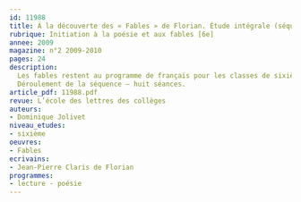 ```yaml
---
id: 11988
title: À la découverte des « Fables » de Florian. Étude intégrale (séquence)
rubrique: Initiation à la poésie et aux fables [6e]
annee: 2009
magazine: n°2 2009-2010
pages: 24
description: 
  Les fables restent au programme de français pour les classes de sixième en cette rentrée 2009-2010, et les Instructions officielles font à nouveau la part belle à La Fontaine. Il est pourtant un autre fabuliste, du XVIIIe siècle, cette fois, qui mérite l’attention – Jean-Pierre Claris de Florian. Florian a d’abord composé comédies et poèmes avant de se lancer dans la rédaction de ses fables en 1789, alors que la Révolution gronde. Tout comme La Fontaine, qu’il va d’ailleurs imiter, l’auteur est soucieux d’instruire en amusant. Il va, lui aussi, s’inspirer d’Ésope, mais sans négliger les fabulistes étrangers contemporains, comme l’Allemand Magnus Gottfried Lichtwer (1719-1783) et l’Espagnol Thomas Yriarte (1750-1791)...
  Déroulement de la séquence – huit séances.
article_pdf: 11988.pdf
revue: L’école des lettres des collèges
auteurs:
- Dominique Jolivet
niveau_etudes:
- sixième
oeuvres:
- Fables
ecrivains:
- Jean-Pierre Claris de Florian
programmes:
- lecture - poésie
---
```


